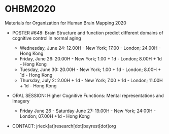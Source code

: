 # OHBM2020
Materials for Organization for Human Brain Mapping 2020

* POSTER #648: Brain Structure and function predict different domains of cognitive control in normal aging
  * Wednesday, June 24: 12.00H - New York; 17.00 - London; 24.00H - Hong Kong
  * Friday, June 26: 20.00H - New York; 1.00 + 1d - London; 8.00H + 1d - Hong Kong
  * Tuesday, June 30: 20.00H - New York; 1.00 + 1d - London; 8.00H + 1d - Hong Kong
  * Thursday, July 2: 2.00H + 1d - New York; 7.00 + 1d - London; 11.00H + 1d - Hong Kong

* ORAL SESSION: Higher Cognitive Functions: Mental representations and Imagery	
  * Friday June 26 - Saturday June 27:  19.00H - New York; 24:00H - London; 07.00H +1d - Hong Kong
	
* CONTACT: jrieck[at]research[dot]bayrest[dot]org
	
	
	

